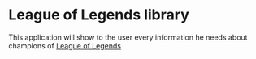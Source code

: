 # League of Legends library

This application will show to the user every information he needs about champions of [League of Legends](https://www.leagueoflegends.com)
